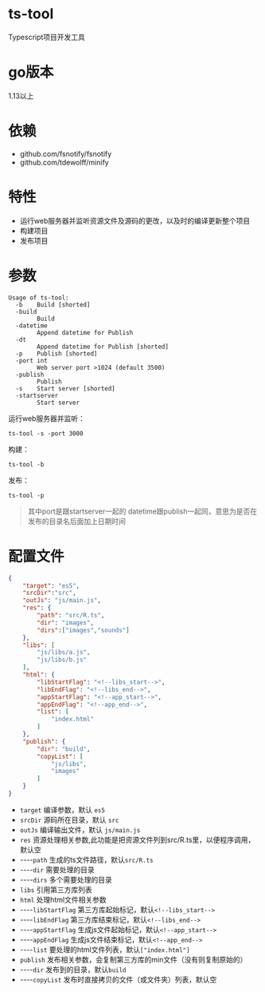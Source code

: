 # ts-tool
Typescript项目开发工具

# go版本
1.13以上

# 依赖
* github.com/fsnotify/fsnotify
* github.com/tdewolff/minify

# 特性
* 运行web服务器并监听资源文件及源码的更改，以及时的编译更新整个项目
* 构建项目
* 发布项目

# 参数

```shell
Usage of ts-tool:
  -b    Build [shorted]
  -build
        Build
  -datetime
        Append datetime for Publish
  -dt
        Append datetime for Publish [shorted]
  -p    Publish [shorted]
  -port int
        Web server port >1024 (default 3500)
  -publish
        Publish
  -s    Start server [shorted]
  -startserver
        Start server
```
运行web服务器并监听：

```shell
ts-tool -s -port 3000
```
构建：

```shell
ts-tool -b
```
发布：

```shell
ts-tool -p
```
> 其中port是跟startserver一起的
> datetime跟publish一起同，意思为是否在发布的目录名后面加上日期时间

# 配置文件

```json
{
    "target": "es5",
    "srcDir":"src",
    "outJs": "js/main.js",
    "res": {
        "path": "src/R.ts",
        "dir": "images",
        "dirs":["images","sounds"]
    },
    "libs": [
        "js/libs/a.js",
        "js/libs/b.js"
    ],
    "html": {
        "libStartFlag": "<!--libs_start-->",
        "libEndFlag": "<!--libs_end-->",
        "appStartFlag": "<!--app_start-->",
        "appEndFlag": "<!--app_end-->",
        "list": [
            "index.html"
        ]
    },
    "publish": {
        "dir": "build",
        "copyList": [
            "js/libs",
            "images"
        ]
    }
}
```
* `target` 编译参数，默认 `es5` 
* `srcDir` 源码所在目录，默认 `src` 
* `outJs` 编译输出文件，默认 `js/main.js` 
* `res` 资源处理相关参数,此功能是把资源文件列到src/R.ts里，以便程序调用，默认空
* ----`path` 生成的ts文件路径，默认`src/R.ts`
* ----`dir` 需要处理的目录
* ----`dirs` 多个需要处理的目录
* `libs` 引用第三方库列表
* `html` 处理html文件相关参数
* ----`libStartFlag` 第三方库起始标记，默认`<!--libs_start-->`
* ----`libEndFlag` 第三方库结束标记，默认`<!--libs_end-->`
* ----`appStartFlag` 生成js文件起始标记，默认`<!--app_start-->`
* ----`appEndFlag` 生成js文件结束标记，默认`<!--app_end-->`
* ----`list` 要处理的html文件列表，默认`["index.html"]`
* `publish` 发布相关参数，会复制第三方库的min文件（没有则复制原始的）
* ----`dir` 发布到的目录，默认`build`
* ----`copyList` 发布时直接拷贝的文件（或文件夹）列表，默认空

